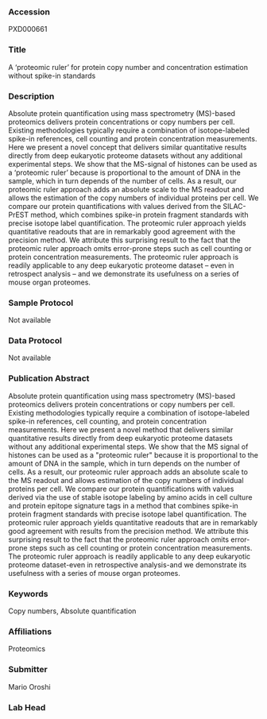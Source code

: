 ### Accession
PXD000661

### Title
A ‘proteomic ruler’ for protein copy number and concentration estimation without spike-in standards

### Description
Absolute protein quantification using mass spectrometry (MS)-based proteomics delivers protein concentrations or copy numbers per cell. Existing methodologies typically require a combination of isotope-labeled spike-in references, cell counting and protein concentration measurements. Here we present a novel concept that delivers similar quantitative results directly from deep eukaryotic proteome datasets without any additional experimental steps. We show that the MS-signal of histones can be used as a ‘proteomic ruler’ because is proportional to the amount of DNA in the sample, which in turn depends of the number of cells. As a result, our proteomic ruler approach adds an absolute scale to the MS readout and allows the estimation of the copy numbers of individual proteins per cell. We compare our protein quantifications with values derived from the SILAC-PrEST method, which combines spike-in protein fragment standards with precise isotope label quantification. The proteomic ruler approach yields quantitative readouts that are in remarkably good agreement with the precision method. We attribute this surprising result to the fact that the proteomic ruler approach omits error-prone steps such as cell counting or protein concentration measurements. The proteomic ruler approach is readily applicable to any deep eukaryotic proteome dataset – even in retrospect analysis – and we demonstrate its usefulness on a series of mouse organ proteomes.

### Sample Protocol
Not available

### Data Protocol
Not available

### Publication Abstract
Absolute protein quantification using mass spectrometry (MS)-based proteomics delivers protein concentrations or copy numbers per cell. Existing methodologies typically require a combination of isotope-labeled spike-in references, cell counting, and protein concentration measurements. Here we present a novel method that delivers similar quantitative results directly from deep eukaryotic proteome datasets without any additional experimental steps. We show that the MS signal of histones can be used as a "proteomic ruler" because it is proportional to the amount of DNA in the sample, which in turn depends on the number of cells. As a result, our proteomic ruler approach adds an absolute scale to the MS readout and allows estimation of the copy numbers of individual proteins per cell. We compare our protein quantifications with values derived via the use of stable isotope labeling by amino acids in cell culture and protein epitope signature tags in a method that combines spike-in protein fragment standards with precise isotope label quantification. The proteomic ruler approach yields quantitative readouts that are in remarkably good agreement with results from the precision method. We attribute this surprising result to the fact that the proteomic ruler approach omits error-prone steps such as cell counting or protein concentration measurements. The proteomic ruler approach is readily applicable to any deep eukaryotic proteome dataset-even in retrospective analysis-and we demonstrate its usefulness with a series of mouse organ proteomes.

### Keywords
Copy numbers, Absolute quantification

### Affiliations
Proteomics

### Submitter
Mario Oroshi

### Lab Head


